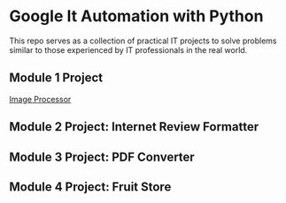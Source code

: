 # Google It Automation with Python

This repo serves as a collection of practical IT projects to solve problems similar to those experienced by IT professionals in the real world.

## Module 1 Project

[Image Processor](https://github.com/nuiben/pyproj/tree/main/2023/google-it-automation-capstones/module-1-image-processor)

## Module 2 Project: Internet Review Formatter

## Module 3 Project: PDF Converter

## Module 4 Project: Fruit Store
